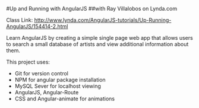 #Up and Running with AngularJS
##with Ray Villalobos on Lynda.com

Class Link: <http://www.lynda.com/AngularJS-tutorials/Up-Running-AngularJS/154414-2.html>

Learn AngularJS by creating a simple single page web app that allows users to search a small database of artists and view additional information about them.

This project uses:

- Git for version control
- NPM for angular package installation
- MySQL Sever for localhost viewing
- AngularJS, Angular-Route
- CSS and Angular-animate for animations

